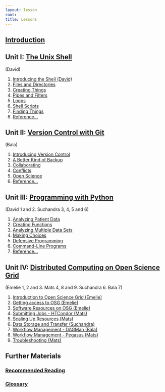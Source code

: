 ```yaml
---
layout: lesson
root: .
title: Lessons 
---
```



## [Introduction](intro.html)

## Unit I: [The Unix Shell ](novice/shell/index.html)
(David)

1.  [Introducing the Shell (David) ](novice/shell/00-intro.html)
2.  [Files and Directories](novice/shell/01-filedir.html)
3.  [Creating Things](novice/shell/02-create.html)
4.  [Pipes and Filters](novice/shell/03-pipefilter.html)
5.  [Loops](novice/shell/04-loop.html)
6.  [Shell Scripts](novice/shell/05-script.html)
7.  [Finding Things](novice/shell/06-find.html)
8.  [Reference...](novice/ref/01-shell.html)

## Unit II: [Version Control with Git ](novice/git/index.html)
(Bala)
1.  [Introducing Version Control](novice/git/00-intro.html)
2.  [A Better Kind of Backup](novice/git/01-backup.html)
3.  [Collaborating](novice/git/02-collab.html)
4.  [Conflicts](novice/git/03-conflict.html)
5.  [Open Science](novice/git/04-open.html)
6.  [Reference...](novice/ref/02-git.html)

## Unit III: [Programming with Python ](novice/python/index.html)
(David 1 and 2. Suchandra 3, 4, 5 and 6)
1.  [Analyzing Patient Data](novice/python/01-numpy.html)
2.  [Creating Functions](novice/python/02-func.html)
3.  [Analyzing Multiple Data Sets](novice/python/03-loop.html)
4.  [Making Choices](novice/python/04-cond.html)
5.  [Defensive Programming](novice/python/05-defensive.html)
6.  [Command-Line Programs](novice/python/06-cmdline.html)
7.  [Reference...](novice/ref/03-python.html)

## Unit IV: [Distributed Computing on Open Science Grid](novice/DHTC/index.html)
(Emelie 1, 2 and 3. Mats 4, 8 and 9. Suchandra 6. Bala 7)  
1.  [Introduction to Open Science Grid  (Emelie) ](novice/DHTC/01-IntroGrid.html)
2.  [Getting access to OSG   (Emelie) ](novice/DHTC/02-ssh.html)
3.  [Software Resources on OSG (Emelie) ](novice/DHTC/03-OSGtour.html)
4.  [Submitting Jobs  - HTCondor (Mats) ](novice/DHTC/04-HTCondor-Submitting.html)
5.  [Scaling Up Resources (Mats) ](novice/DHTC/04a-ScalingUp.html)
6.  [Data Storage and Transfer (Suchandra) ](novice/DHTC/05-Stash.html)
7.  [Workflow Management - DAGMan (Bala) ](novice/DHTC/06-dagman-namd.html)
8.  [Workflow Management - Pegasus (Mats) ](novice/DHTC/06a-pegasus-namd.html)
9.  [Troubleshooting (Mats) ](novice/DHTC/07-TroubleShooting.html)

## Further Materials

### [Recommended Reading](bib.html)

### [Glossary](gloss.html)
